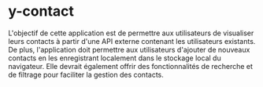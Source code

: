 # y-contact
L'objectif de cette application est de permettre aux utilisateurs de visualiser leurs contacts à partir d'une API externe contenant les utilisateurs existants. De plus, l'application doit permettre aux utilisateurs d'ajouter de nouveaux contacts en les enregistrant localement dans le stockage local du navigateur. Elle devrait également offrir des fonctionnalités de recherche et de filtrage pour faciliter la gestion des contacts.
